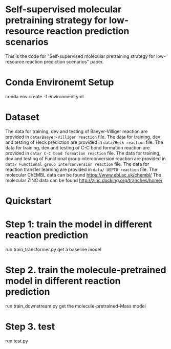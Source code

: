 # Self-supervised molecular pretraining strategy for low-resource reaction prediction scenarios
This is the code for "Self-supervised molecular pretraining strategy for low-resource reaction prediction scenarios" paper.
# Conda Environemt Setup
conda env create -f environment.yml


# Dataset
The data for training, dev and testing of Baeyer-Villiger reaction are provided in ```data/Baeyer-Villiger reaction``` file. 
The data for training, dev and testing of Heck prediction are provided in ```data/Heck reaction``` file.
The data for training, dev and testing of C-C bond formation reaction are provided in ```data/ C-C bond formation reaction``` file.
The data for training, dev and testing of Functional group interconversion reaction are provided in ```data/ Functional group interconversion reaction``` file.
The data for reaction transfer learning are provided in ```data/ USPTO reaction``` file.
The molecular ChEMBL data can be found https://www.ebi.ac.uk/chembl/
The molecular ZINC data can be found http://zinc.docking.org/tranches/home/

# Quickstart
# Step 1: train the model in different reaction prediction
run train_transformer.py 
get a baseline model

# Step 2. train the molecule-pretrained model in different reaction prediction 
run train_downstream.py 
get the molecule-pretrained-Mass model

# Step 3. test
run test.py
